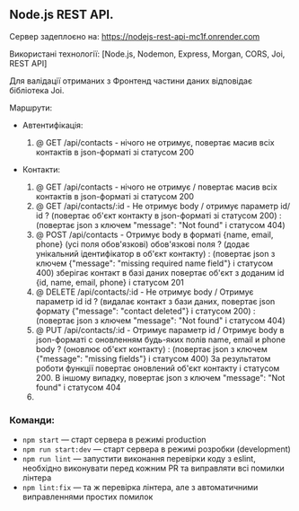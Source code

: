 ## Node.js REST API.

Сервер задеплоєно на: https://nodejs-rest-api-mc1f.onrender.com

Використані технології: [Node.js, Nodemon, Express, Morgan, CORS, Joi, REST API]

Для валідації отриманих з Фронтенд частини даних відповідає бібліотека Joi.

Маршрути:

- Автентифікація:
  1) @ GET /api/contacts - нічого не отримує, повертає масив всіх контактів в json-форматі зі статусом 200

- Контакти:
  1) @ GET /api/contacts - нічого не отримує / повертає масив всіх контактів в json-форматі зі статусом 200
  2) @ GET /api/contacts/:id - Не отримує body / отримує параметр id/
     id ? (повертає об'єкт контакту в json-форматі зі статусом 200) :  (повертає json з ключем "message": "Not found" і статусом 404)
  3) @ POST /api/contacts - Отримує body в форматі {name, email, phone} (усі поля обов'язкові)
     обов'язкові поля ? (додає унікальний ідентифікатор в об'єкт контакту) : (повертає json з ключем {"message": "missing required name field"} і статусом 400)
     зберігає контакт в базі даних
     повертає об'єкт з доданим id {id, name, email, phone} і статусом 201
  4) @ DELETE /api/contacts/:id - Не отримує body / Отримує параметр id
     id ? (видалає контакт з бази даних,  повертає json формату {"message": "contact deleted"} і статусом 200) :  (повертає json з ключем "message": "Not found" і статусом 404)
  5) @ PUT /api/contacts/:id - Отримує параметр id / Отримує body в json-форматі c оновленням будь-яких полів name, email и phone
     body ? (оновлює об'єкт контакту) :  (повертає json з ключем {"message": "missing fields"} і статусом 400)
     За результатом роботи функції повертає оновлений об'єкт контакту і статусом 200. В іншому випадку, повертає json з ключем "message": "Not found" і статусом 404
  6) 


     
  

### Команди:

- `npm start` &mdash; старт сервера в режимі production
- `npm run start:dev` &mdash; старт сервера в режимі розробки (development)
- `npm run lint` &mdash; запустити виконання перевірки коду з eslint, необхідно виконувати перед кожним PR та виправляти всі помилки лінтера
- `npm lint:fix` &mdash; та ж перевірка лінтера, але з автоматичними виправленнями простих помилок
